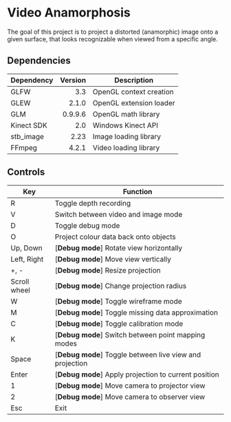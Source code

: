 # Video Anamorphosis

The goal of this project is to project a distorted (anamorphic) image onto a given surface, that looks recognizable when viewed from a specific angle.

## Dependencies

| Dependency | Version | Description             |
|------------|--------:|-------------------------|
| GLFW       | 3.3     | OpenGL context creation |
| GLEW       | 2.1.0   | OpenGL extension loader |
| GLM        | 0.9.9.6 | OpenGL math library     |
| Kinect SDK | 2.0     | Windows Kinect API      |
| stb_image  | 2.23    | Image loading library   |
| FFmpeg     | 4.2.1   | Video loading library   |

## Controls

| Key          | Function                                                 |
|--------------|----------------------------------------------------------|
| R            | Toggle depth recording                                   |
| V            | Switch between video and image mode                      |
| D            | Toggle debug mode                                        |
| O            | Project colour data back onto objects                    |
| Up, Down     | [**Debug mode**] Rotate view horizontally                |
| Left, Right  | [**Debug mode**] Move view vertically                    |
| +, -         | [**Debug mode**] Resize projection                       |
| Scroll wheel | [**Debug mode**] Change projection radius                |
| W            | [**Debug mode**] Toggle wireframe mode                   |
| M            | [**Debug mode**] Toggle missing data approximation       |
| C            | [**Debug mode**] Toggle calibration mode                 |
| K            | [**Debug mode**] Switch between point mapping modes      |
| Space        | [**Debug mode**] Toggle between live view and projection |
| Enter        | [**Debug mode**] Apply projection to current position    |
| 1            | [**Debug mode**] Move camera to projector view           |
| 2            | [**Debug mode**] Move camera to observer view            |
| Esc          | Exit                                                     |
